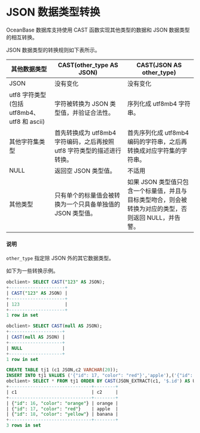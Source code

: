 # JSON 数据类型转换

OceanBase 数据库支持使用 CAST 函数实现其他类型的数据和 JSON 数据类型的相互转换。

JSON 数据类型的转换规则如下表所示。

|               其他数据类型                |          CAST(other_type AS JSON)           |                 CAST(JSON AS other_type)                 |
|-------------------------------------|---------------------------------------------|----------------------------------------------------------|
| JSON                                | 没有变化                                        | 没有变化                                                     |
| utf8 字符类型 (包括 utf8mb4、utf8 和 ascii) | 字符被转换为 JSON 类型值，并验证合法性。                     | 序列化成 utf8mb4 字符串。                                        |
| 其他字符集类型                             | 首先转换成为 utf8mb4 字符编码，之后再按照 utf8 字符类型的描述进行转换。 | 首先序列化成 utf8mb4 编码的字符串，之后再转换成对应字符集的字符串。                   |
| NULL                                | 返回空 JSON 类型值。                               | 不适用                                                      |
| 其他类型                                | 只有单个的标量值会被转换为一个只具备单独值的 JSON 类型值。            | 如果 JSON 类型值只包含一个标量值，并且与目标类型吻合，则会被转换为对应的类型，否则返回 NULL，并告警。 |

  <main id="notice" type='explain'>
    <h4>说明</h4>
    <p><code>other_type</code> 指定除 JSON 外的其它数据类型。</p>
  </main>

如下为一些转换示例。

```sql
obclient> SELECT CAST("123" AS JSON);
+---------------------+
| CAST("123" AS JSON) |
+---------------------+
| 123                 |
+---------------------+
1 row in set 

obclient> SELECT CAST(null AS JSON);
+--------------------+
| CAST(null AS JSON) |
+--------------------+
| NULL               |
+--------------------+
1 row in set 

CREATE TABLE tj1 (c1 JSON,c2 VARCHAR(20));
INSERT INTO tj1 VALUES ('{"id": 17, "color": "red"}','apple'),('{"id": 18, "color": "yellow"}', 'banana'),('{"id": 16, "color": "orange"}','orange');
obclient> SELECT * FROM tj1 ORDER BY CAST(JSON_EXTRACT(c1, '$.id') AS UNSIGNED);
+-------------------------------+--------+
| c1                            | c2     |
+-------------------------------+--------+
| {"id": 16, "color": "orange"} | orange |
| {"id": 17, "color": "red"}    | apple  |
| {"id": 18, "color": "yellow"} | banana |
+-------------------------------+--------+
3 rows in set
```
